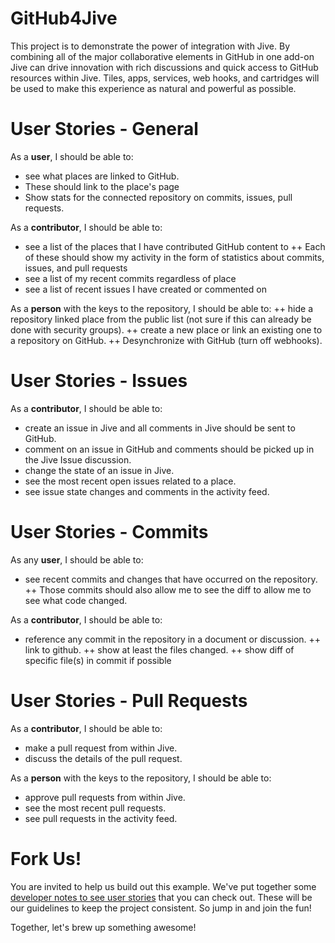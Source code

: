 # GitHub4Jive #
This project is to demonstrate the power of integration with Jive. By combining all
of the major collaborative elements in GitHub in one add-on Jive can drive innovation
with rich discussions and quick access to GitHub resources within Jive. Tiles, apps,
services, web hooks, and cartridges will be used to make this experience as natural and
powerful as possible.


# User Stories - General #

As a **user**, I should be able to:
+ see what places are linked to GitHub. 
+ These should link to the place's page
+ Show stats for the connected repository on commits, issues, pull requests.
 
As a **contributor**, I should be able to:
+ see a list of the places that I have contributed GitHub content to
++ Each of these should show my activity in the form of statistics about commits, issues, and pull requests
+ see a list of my recent commits regardless of place
+ see a list of recent issues I have created or commented on
 
As a **person** with the keys to the repository, I should be able to:
++ hide a repository linked place from the public list (not sure if this can already be done with security groups).
++ create a new place or link an existing one to a repository on GitHub. 
++ Desynchronize with GitHub (turn off webhooks).
 
# User Stories - Issues #

As a **contributor**, I should be able to:
+ create an issue in Jive and all comments in Jive should be sent to GitHub.
+ comment on an issue in GitHub and comments should be picked up in the Jive Issue discussion.
+ change the state of an issue in Jive.
+ see the most recent open issues related to a place.
+ see issue state changes and comments in the activity feed.
 
# User Stories - Commits #
As any **user**, I should be able to:
+ see recent commits and changes that have occurred on the repository.
++ Those commits should also allow me to see the diff to allow me to see what code changed.
 
As a **contributor**, I should be able to:
+ reference any commit in the repository in a document or discussion.
++ link to github.
++ show at least the files changed.
++ show diff of specific file(s) in commit if possible
 
# User Stories - Pull Requests #
As a **contributor**, I should be able to:
+ make a pull request from within Jive.
+ discuss the details of the pull request.
 
As a **person** with the keys to the repository, I should be able to:
+ approve pull requests from within Jive.
+ see the most recent pull requests.
+ see pull requests in the activity feed.

# Fork Us! #
You are invited to help us build out this example. We've put together some [developer notes to see user stories](https://community.jivesoftware.com/docs/DOC-126536)
that you can check out. These will be our guidelines to keep the project consistent. So jump in and join the fun!

Together, let's brew up something awesome!



